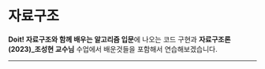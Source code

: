 # 자료구조

**Doit! 자료구조와 함께 배우는 알고리즘 입문**에 나오는 코드 구현과 **자료구조론(2023)_조성현 교수님** 수업에서 배운것들을 포함해서 연습해보겠습니다.

--------------------------------------------------------------------------------------------
